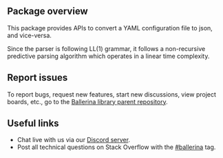 ## Package overview

This package provides APIs to convert a YAML configuration file to json, and vice-versa.

Since the parser is following LL(1) grammar, it follows a non-recursive predictive parsing algorithm which operates in a linear time complexity.

## Report issues

To report bugs, request new features, start new discussions, view project boards, etc., go to the [Ballerina library parent repository](https://github.com/ballerina-platform/ballerina-library).

## Useful links

- Chat live with us via our [Discord server](https://discord.gg/ballerinalang).
- Post all technical questions on Stack Overflow with the [#ballerina](https://stackoverflow.com/questions/tagged/ballerina) tag.
